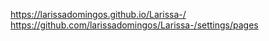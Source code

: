 https://larissadomingos.github.io/Larissa-/
https://github.com/larissadomingos/Larissa-/settings/pages
